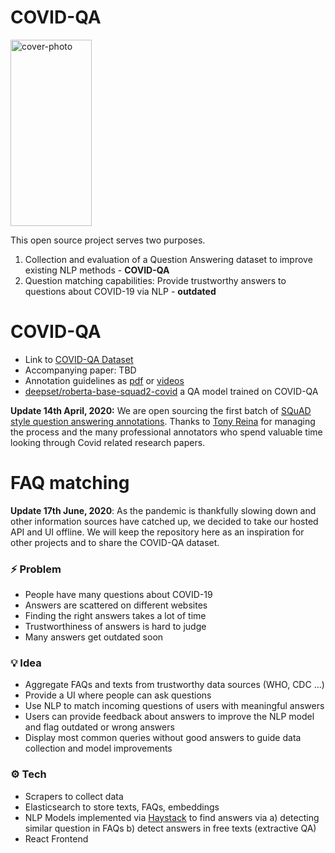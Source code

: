 # COVID-QA

<img alt="cover-photo" src="https://github.com/deepset-ai/COVID-QA/blob/master/docs/img/covid-bert.png?raw=true" width="130" height="298" />

This open source project serves two purposes. 
1. Collection and evaluation of a Question Answering dataset to improve existing NLP methods - **COVID-QA**
2. Question matching capabilities: Provide trustworthy answers to questions about COVID-19 via NLP - **outdated**

# COVID-QA
- Link to [COVID-QA Dataset](https://github.com/deepset-ai/COVID-QA/tree/master/data/question-answering/COVID-QA.json) 
- Accompanying paper: TBD
- Annotation guidelines as [pdf](https://drive.google.com/file/d/1Wv3OIC0Z7ibHIzOm9Xw_r0gjTFmpl-33/view?usp=sharing) or [videos](https://www.youtube.com/playlist?list=PL0pJupneBHx4rkCtNmaXUs1q7SV7EjLED)
- [deepset/roberta-base-squad2-covid](https://huggingface.co/deepset/roberta-base-squad2-covid) a QA model trained on COVID-QA 

**Update 14th April, 2020:** We are open sourcing the first batch of 
[SQuAD style question answering annotations](https://github.com/deepset-ai/COVID-QA/tree/master/data/question-answering).
Thanks to [Tony Reina](https://www.linkedin.com/in/skysurgery/) for managing the process and the 
many professional annotators who spend valuable time looking through Covid related research papers.


# FAQ matching
**Update 17th June, 2020**: As the pandemic is thankfully slowing down and other information sources have catched up, we decided to take our hosted API and UI offline. We will keep the repository here as an inspiration for other projects and to share the COVID-QA dataset.

### :zap: Problem
- People have many questions about COVID-19
- Answers are scattered on different websites 
- Finding the right answers takes a lot of time
- Trustworthiness of answers is hard to judge
- Many answers get outdated soon

### :bulb: Idea
- Aggregate FAQs and texts from trustworthy data sources (WHO, CDC ...)
- Provide a UI where people can ask questions
- Use NLP to match incoming questions of users with meaningful answers
- Users can provide feedback about answers to improve the NLP model and flag outdated or wrong answers
- Display most common queries without good answers to guide data collection and model improvements

### :gear:	Tech 
- Scrapers to collect data
- Elasticsearch to store texts, FAQs, embeddings
- NLP Models implemented via [Haystack](https://github.com/deepset-ai/haystack/) to find answers via a) detecting similar question in FAQs b) detect answers in free texts (extractive QA)
- React Frontend

